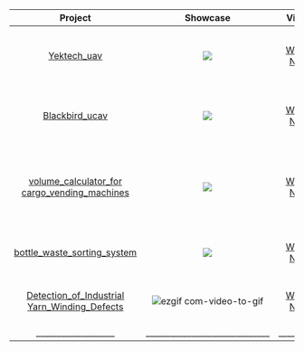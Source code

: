 
|Project|Showcase|Video|Description|
|:----:|:----:|:----:|:----:|
| [Yektech_uav](https://github.com/murtazahassan/Learn-OpenCV-in-3-hours/blob/master/chapter1.py)| <img idth="380" src=https://media0.giphy.com/media/v1.Y2lkPTc5MGI3NjExbzdtejVtanJsemJyZGlwNjZ1NTFxNWdsMGc3bGFxbXNteWt0cnNwYSZlcD12MV9pbnRlcm5hbF9naWZfYnlfaWQmY3Q9Zw/Y9LVe2S9DFQbyMVWTE/giphy.webp>  |[Watch Now](https://youtu.be/WQeoO7MI0Bs?t=549) | I worked on color and shape contour detection using the OpenCV library of Python language on Raspberry Pi 4.  </br> |
| [Blackbird_ucav](https://github.com/murtazahassan/Learn-OpenCV-in-3-hours/blob/master/chapter2.py)| <img src=https://media2.giphy.com/media/ubOj4M2JN6k1c3hkc6/giphy.webp> |[Watch Now](https://youtu.be/WQeoO7MI0Bs?t=1021) |I trained a specific object detection model using YOLOv8 and the real-time tracking of the detected object through the camera.</br> |
| [volume_calculator_for cargo_vending_machines](https://github.com/murtazahassan/Learn-OpenCV-in-3-hours/blob/master/chapter3.py)| <img src="https://media3.giphy.com/media/v1.Y2lkPTc5MGI3NjExcmxyc2V6NDg2NXg3eTFkMW9ocDNhYWZqazYzdXM1OHZ5OTg4eGJqeiZlcD12MV9pbnRlcm5hbF9naWZfYnlfaWQmY3Q9Zw/XnonAvyWjoJKkOhQpU/giphy.webp"  /> |[Watch Now](https://youtu.be/WQeoO7MI0Bs?t=1651) |   How to crop and resize and iamge. Resize could be used to scale up or scale down an image where cropping can be used to get a part of the image. </br> |
| [bottle_waste_sorting_system](https://github.com/murtazahassan/Learn-OpenCV-in-3-hours/blob/master/chapter4.py)| <img src="https://media.giphy.com/media/zmMAiuW4vdZa29ddCa/giphy.webp"/> |[Watch Now](https://youtu.be/WQeoO7MI0Bs?t=2052) |      Learn to create blank images along with how to draw Lines, rectangles, circles and custom text.   </br> |
| [Detection_of_Industrial Yarn_Winding_Defects](https://github.com/murtazahassan/Learn-OpenCV-in-3-hours/blob/master/chapter5.py)|  ![ezgif com-video-to-gif](https://github.com/kagansenkeser/My_Resume_real_projects/assets/98644514/6bd8a703-7455-49d1-81a6-abefeb1cc30a) |[Watch Now](https://youtu.be/WQeoO7MI0Bs?t=2699) |      Learn how to creat a warp prespective of a selected area of an image using fixed points.   </br> |
|___________________|______________________________|__________| ____________________________

